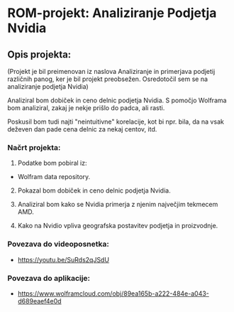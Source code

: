 # ROM-projekt: Analiziranje Podjetja Nvidia
## Opis projekta:
(Projekt je bil preimenovan iz naslova Analiziranje in primerjava podjetij različnih panog, ker je bil projekt preobsežen. Osredotočil sem se na analiziranje podjetja Nvidia)


Analiziral bom dobiček in ceno delnic podjetja Nvidia.
S pomočjo Wolframa bom analiziral, zakaj je nekje prišlo do padca, ali rasti.

Poskusil bom tudi najti "neintuitivne" korelacije, kot bi npr. bila, da na vsak deževen dan pade cena delnic za nekaj centov, itd.

### Načrt projekta:
1. Podatke bom pobiral iz: 
* Wolfram data repository.

2. Pokazal bom dobiček in ceno delnic podjetja Nvidia.
    
3. Analiziral bom kako se Nvidia primerja z njenim največjim tekmecem AMD.

4. Kako na Nvidio vpliva geografska postavitev podjetja in proizvodnje.

### Povezava do videoposnetka:
* <https://youtu.be/SuRds2qJSdU>
### Povezava do aplikacije:
* <https://www.wolframcloud.com/obj/89ea165b-a222-484e-a043-d689eaef4e0d>

